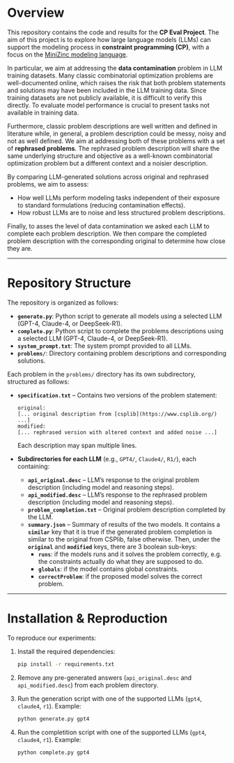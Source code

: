 # Overview

This repository contains the code and results for the **CP Eval Project**.
The aim of this project is to explore how large language models (LLMs) can support the modeling process in **constraint programming (CP)**, with a focus on the [MiniZinc modeling language](https://www.minizinc.org/).

In particular, we aim at addressing the **data contamination** problem in LLM training datasets. Many classic combinatorial optimization problems are well-documented online, which raises the risk that both problem statements and solutions may have been included in the LLM training data. Since training datasets are not publicly available, it is difficult to verify this directly. To evaluate model performance is crucial to present tasks not available in training data.

Furthermore, classic problem descriptions are well written and defined in literature while, in general, a problem description could be messy, noisy and not as well defined. We aim at addressing both of these problems with a set of **rephrased problems**. The rephrased problem description will share the same underlying structure and objective as a well-known combinatorial optimization problem but a different context and a noisier description.

By comparing LLM-generated solutions across original and rephrased problems, we aim to assess:

* How well LLMs perform modeling tasks independent of their exposure to standard formulations (reducing contamination effects).
* How robust LLMs are to noise and less structured problem descriptions.

Finally, to asses the level of data contamination we asked each LLM to complete each problem description. We then compare the completed problem description with the corresponding original to determine how close they are.

---

# Repository Structure

The repository is organized as follows:

* **`generate.py`**: Python script to generate all models using a selected LLM (GPT-4, Claude-4, or DeepSeek-R1).
* **`complete.py`**: Python script to complete the problems descriptions using a selected LLM (GPT-4, Claude-4, or DeepSeek-R1).
* **`system_prompt.txt`**: The system prompt provided to all LLMs.
* **`problems/`**: Directory containing problem descriptions and corresponding solutions.

Each problem in the `problems/` directory has its own subdirectory, structured as follows:

* **`specification.txt`** – Contains two versions of the problem statement:

  ```
  original:
  [... original description from [csplib](https://www.csplib.org/) ...]
  modified:
  [... rephrased version with altered context and added noise ...]
  ```

  Each description may span multiple lines.

* **Subdirectories for each LLM** (e.g., `GPT4/`, `Claude4/`, `R1/`), each containing:

  * **`api_original.desc`** – LLM’s response to the original problem description (including model and reasoning steps).
  * **`api_modified.desc`** – LLM’s response to the rephrased problem description (including model and reasoning steps).
  * **`problem_completion.txt`** – Original problem description completed by the LLM.
  * **`summary.json`** – Summary of results of the two models. It contains a **`similar`** key that it is true if the generated problem completion is similar to the original from CSPlib, false otherwise. Then, under the **`original`** and **`modified`** keys, there are 3 boolean sub-keys: 
    * **`runs`**: if the models runs and it solves the problem correctly, e.g. the constraints actually do what they are supposed to do.
    * **`globals`**: if the model contains global constraints.
    * **`correctProblem`**: if the proposed model solves the correct problem.

---

# Installation & Reproduction

To reproduce our experiments:

1. Install the required dependencies:

   ```bash
   pip install -r requirements.txt
   ```
2. Remove any pre-generated answers (`api_original.desc` and `api_modified.desc`) from each problem directory.
3. Run the generation script with one of the supported LLMs (`gpt4`, `claude4`, `r1`). Example:

   ```bash
   python generate.py gpt4
   ```
4. Run the completition script with one of the supported LLMs (`gpt4`, `claude4`, `r1`). Example:

   ```bash
   python complete.py gpt4
   ```

